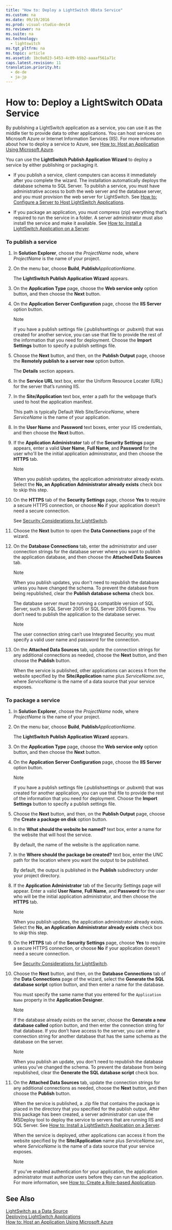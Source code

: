 ```yaml
---
title: "How to: Deploy a LightSwitch OData Service"
ms.custom: na
ms.date: 09/19/2016
ms.prod: visual-studio-dev14
ms.reviewer: na
ms.suite: na
ms.technology: 
  - lightswitch
ms.tgt_pltfrm: na
ms.topic: article
ms.assetid: 1bc0a023-5453-4c09-b5b2-aaaaf561a71c
caps.latest.revision: 11
translation.priority.ht: 
  - de-de
  - ja-jp
---
```

# How to: Deploy a LightSwitch OData Service
By publishing a LightSwitch application as a service, you can use it as the middle tier to provide data to other applications. You can host services on Microsoft Azure or Internet Information Services (IIS). For more information about how to deploy a service to Azure, see [How to: Host an Application Using Microsoft Azure](../vs140/How-to--Host-a-LightSwitch-Application-on-Microsoft-Azure.md).  
  
 You can use the **LightSwitch Publish Application Wizard** to deploy a service by either publishing or packaging it.  
  
-   If you publish a service, client computers can access it immediately after you complete the wizard. The installation automatically deploys the database schema to SQL Server. To publish a service, you must have administrative access to both the web server and the database server, and you must provision the web server for LightSwitch. See [How to: Configure a Server to Host LightSwitch Applications](../vs140/How-to--Configure-a-Server-to-Host-LightSwitch-Applications.md).  
  
-   If you package an application, you must compress (zip) everything that’s required to run the service in a folder. A server administrator must also install the service and make it available. See [How to: Install a LightSwitch Application on a Server](../vs140/How-to--Install-a-LightSwitch-Application-on-a-Server.md).  
  
### To publish a service  
  
1.  In **Solution Explorer**, choose the *ProjectName* node, where *ProjectName* is the name of your project.  
  
2.  On the menu bar, choose **Build**, **Publish***ApplicationName*.  
  
     The **LightSwitch Publish Application Wizard** appears.  
  
3.  On the **Application Type** page, choose the **Web service only** option button, and then choose the **Next** button.  
  
4.  On the **Application Server Configuration** page, choose the **IIS Server** option button.  
  
    > [!NOTE]
    >  If you have a publish settings file (.publishsettings or .pubxml) that was created for another service, you can use that file to provide the rest of the information that you need for deployment. Choose the **Import Settings** button to specify a publish settings file.  
  
5.  Choose the **Next** button, and then, on the **Publish Output** page, choose the **Remotely publish to a server now** option button.  
  
     The **Details** section appears.  
  
6.  In the **Service URL** text box, enter the Uniform Resource Locater (URL) for the server that’s running IIS.  
  
7.  In the **Site/Application** text box, enter a path for the webpage that’s used to host the application manifest.  
  
     This path is typically Default Web Site/*ServiceName*, where *ServiceName* is the name of your application.  
  
8.  In the **User Name** and **Password** text boxes, enter your IIS credentials, and then choose the **Next** button.  
  
9. If the **Application Administrator** tab of the **Security Settings** page appears, enter a valid **User Name**, **Full Name**, and **Password** for the user who'll be the initial application administrator, and then choose the **HTTPS** tab.  
  
    > [!NOTE]
    >  When you publish updates, the application administrator already exists. Select the **No, an Application Administrator already exists** check box to skip this step.  
  
10. On the **HTTPS** tab of the **Security Settings** page, choose **Yes** to require a secure HTTPS connection, or choose **No** if your application doesn’t need a secure connection.  
  
     See [Security Considerations for LightSwitch](../vs140/Security-Considerations-for-LightSwitch.md).  
  
11. Choose the **Next** button to open the **Data Connections** page of the wizard.  
  
12. On the **Database Connections** tab, enter the administrator and user connection strings for the database server where you want to publish the application database, and then choose the **Attached Data Sources** tab.  
  
    > [!NOTE]
    >  When you publish updates, you don't need to republish the database unless you have changed the schema. To prevent the database from being republished, clear the **Publish database schema** check box.  
  
     The database server must be running a compatible version of SQL Server, such as SQL Server 2005 or SQL Server 2005 Express. You don’t need to publish the application to the database server.  
  
    > [!NOTE]
    >  The user connection string can’t use Integrated Security; you must specify a valid user name and password for the connection.  
  
13. On the **Attached Data Sources** tab, update the connection strings for any additional connections as needed, choose the **Next** button, and then choose the **Publish** button.  
  
     When the service is published, other applications can access it from the website specified by the **Site/Application** name plus *ServiceName*.svc, where *ServiceName* is the name of a data source that your service exposes.  
  
### To package a service  
  
1.  In **Solution Explorer**, choose the *ProjectName* node, where *ProjectName* is the name of your project.  
  
2.  On the menu bar, choose **Build**, **Publish***ApplicationName*.  
  
     The **LightSwitch Publish Application Wizard** appears.  
  
3.  On the **Application Type** page, choose the **Web service only** option button, and then choose the **Next** button.  
  
4.  On the **Application Server Configuration** page, choose the **IIS Server** option button.  
  
    > [!NOTE]
    >  If you have a publish settings file (.publishsettings or .pubxml) that was created for another application, you can use that file to provide the rest of the information that you need for deployment. Choose the **Import Settings** button to specify a publish settings file.  
  
5.  Choose the **Next** button, and then, on the **Publish Output** page, choose the **Create a package on disk** option button.  
  
6.  In the **What should the website be named?** text box, enter a name for the website that will host the service.  
  
     By default, the name of the website is the application name.  
  
7.  In the **Where should the package be created?** text box, enter the UNC path for the location where you want the output to be published.  
  
     By default, the output is published in the **Publish** subdirectory under your project directory.  
  
8.  If the **Application Administrator** tab of the Security Settings page will appear. Enter a valid **User Name**, **Full Name**, and **Password** for the user who will be the initial application administrator, and then choose the **HTTPS** tab.  
  
    > [!NOTE]
    >  When you publish updates, the application administrator already exists. Select the **No, an Application Administrator already exists** check box to skip this step.  
  
9. On the **HTTPS** tab of the **Security Settings** page, choose **Yes** to require a secure HTTPS connection, or choose **No** if your application doesn’t need a secure connection.  
  
     See [Security Considerations for LightSwitch](../vs140/Security-Considerations-for-LightSwitch.md).  
  
10. Choose the **Next** button, and then, on the **Database Connections** tab of the **Data Connections** page of the wizard, select the **Generate the SQL database script** option button, and then enter a name for the database.  
  
     You must specify the same name that you entered for the `Application Name` property in the **Application Designer**.  
  
    > [!NOTE]
    >  If the database already exists on the server, choose the **Generate a new database called** option button, and then enter the connection string for that database. If you don’t have access to the server, you can enter a connection string for another database that has the same schema as the database on the server.  
  
    > [!NOTE]
    >  When you publish an update, you don't need to republish the database unless you’ve changed the schema. To prevent the database from being republished, clear the **Generate the SQL database script** check box.  
  
11. On the **Attached Data Sources** tab, update the connection strings for any additional connections as needed, choose the **Next** button, and then choose the **Publish** button.  
  
     When the service is published, a .zip file that contains the package is placed in the directory that you specified for the publish output. After this package has been created, a server administrator can use the MSDeploy tool to deploy the service to servers that are running IIS and SQL Server. See [How to: Install a LightSwitch Application on a Server](../vs140/How-to--Install-a-LightSwitch-Application-on-a-Server.md).  
  
     When the service is deployed, other applications can access it from the website specified by the **Site/Application** name plus *ServiceName*.svc, where *ServiceName* is the name of a data source that your service exposes.  
  
    > [!NOTE]
    >  If you’ve enabled authentication for your application, the application administrator must authorize users before they can run the application. For more information, see [How to: Create a Role-based Application](../vs140/How-to--Enable-Authentication-in-a-Silverlight-Client-App.md).  
  
## See Also  
 [LightSwitch as a Data Source](../vs140/LightSwitch-as-a-Data-Source.md)   
 [Deploying LightSwitch Applications](../vs140/Deploying-LightSwitch-Applications.md)   
 [How to: Host an Application Using Microsoft Azure](../vs140/How-to--Host-a-LightSwitch-Application-on-Microsoft-Azure.md)